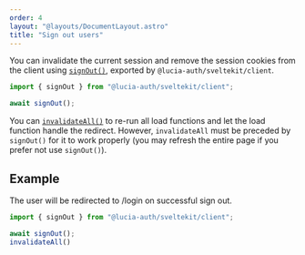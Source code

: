 ```yaml
---
order: 4
layout: "@layouts/DocumentLayout.astro"
title: "Sign out users"
---
```


You can invalidate the current session and remove the session cookies from the client using [`signOut()`](/reference/api/client-api#signout), exported by `@lucia-auth/sveltekit/client`.

```ts
import { signOut } from "@lucia-auth/sveltekit/client";

await signOut();
```

You can [`invalidateAll()`](https://kit.svelte.dev/docs/modules#$app-navigation-invalidateall) to re-run all load functions and let the load function handle the redirect. However, `invalidateAll` must be preceded by `signOut()` for it to work properly (you may refresh the entire page if you prefer not use `signOut()`).

## Example

The user will be redirected to /login on successful sign out.

```ts
import { signOut } from "@lucia-auth/sveltekit/client";

await signOut();
invalidateAll()
```
